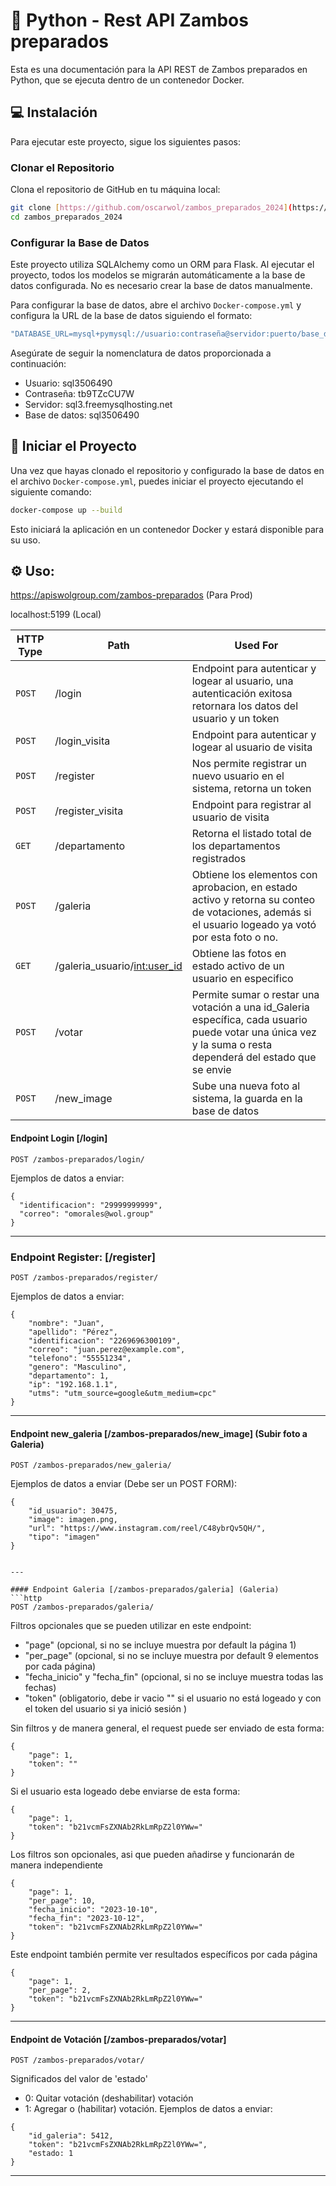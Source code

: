 # 🐍 Python - Rest API Zambos preparados

Esta es una documentación para la API REST de Zambos preparados en Python, que se ejecuta dentro de un contenedor Docker.

## 💻 Instalación

Para ejecutar este proyecto, sigue los siguientes pasos:

### Clonar el Repositorio

Clona el repositorio de GitHub en tu máquina local:

```bash
git clone [https://github.com/oscarwol/zambos_preparados_2024](https://github.com/oscarwol/zambos_preparados_2024)
cd zambos_preparados_2024
```

### Configurar la Base de Datos

Este proyecto utiliza SQLAlchemy como un ORM para Flask. Al ejecutar el proyecto, todos los modelos se migrarán automáticamente a la base de datos configurada. No es necesario crear la base de datos manualmente.

Para configurar la base de datos, abre el archivo `Docker-compose.yml` y configura la URL de la base de datos siguiendo el formato:

```yaml
"DATABASE_URL=mysql+pymysql://usuario:contraseña@servidor:puerto/base_de_datos"
```

Asegúrate de seguir la nomenclatura de datos proporcionada a continuación:

- Usuario: sql3506490
- Contraseña: tb9TZcCU7W
- Servidor: sql3.freemysqlhosting.net
- Base de datos: sql3506490

## 🚀 Iniciar el Proyecto

Una vez que hayas clonado el repositorio y configurado la base de datos en el archivo `Docker-compose.yml`, puedes iniciar el proyecto ejecutando el siguiente comando:

```bash
docker-compose up --build
```
Esto iniciará la aplicación en un contenedor Docker y estará disponible para su uso.

## ⚙️ Uso:
https://apiswolgroup.com/zambos-preparados (Para Prod)

localhost:5199 (Local)



| HTTP Type | Path | Used For |
| --- | --- | --- |
| `POST` | /login | Endpoint para autenticar y logear al usuario, una autenticación exitosa retornara los datos del usuario y un token|
| `POST` | /login_visita | Endpoint para autenticar y logear al usuario de visita|
| `POST` | /register | Nos permite registrar un nuevo usuario en el sistema, retorna un token |
| `POST` | /register_visita | Endpoint para registrar al usuario de visita|
| `GET` | /departamento | Retorna el listado total de los departamentos registrados|
| `POST` | /galeria | Obtiene los elementos con aprobacion, en estado activo y retorna su conteo de votaciones, además si el usuario logeado ya votó por esta foto o no.|
| `GET` | /galeria_usuario/<int:user_id> | Obtiene las fotos en estado activo de un usuario en especifico|
| `POST` | /votar | Permite sumar o restar una votación a una id_Galeria específica, cada usuario puede votar una única vez y la suma o resta dependerá del estado que se envie|
| `POST` | /new_image | Sube una nueva foto al sistema, la guarda en la base de datos  |


#### Endpoint Login [/login]
```http
POST /zambos-preparados/login/
```

Ejemplos de datos a enviar:
```
{
  "identificacion": "29999999999",
  "correo": "omorales@wol.group"
}
```
---


### Endpoint Register: [/register]
```http
POST /zambos-preparados/register/
```

Ejemplos de datos a enviar:
```
{
    "nombre": "Juan",
    "apellido": "Pérez",
    "identificacion": "2269696300109",
    "correo": "juan.perez@example.com",
    "telefono": "55551234",
    "genero": "Masculino",
    "departamento": 1,
    "ip": "192.168.1.1",
    "utms": "utm_source=google&utm_medium=cpc"
}

```
---

#### Endpoint new_galeria [/zambos-preparados/new_image] (Subir foto a Galeria)
```http
POST /zambos-preparados/new_galeria/
```

Ejemplos de datos a enviar (Debe ser un POST FORM):
```
{
    "id_usuario": 30475,
    "image": imagen.png,
    "url": "https://www.instagram.com/reel/C48ybrQv5QH/",
    "tipo": "imagen"
}
```
```

---

#### Endpoint Galeria [/zambos-preparados/galeria] (Galeria)
```http
POST /zambos-preparados/galeria/
```
Filtros opcionales que se pueden utilizar en este endpoint:
- "page" (opcional, si no se incluye muestra por default la página 1)
- "per_page" (opcional, si no se incluye muestra por default 9 elementos por cada página)
- "fecha_inicio" y "fecha_fin" (opcional, si no se incluye muestra todas las fechas)
- "token" (obligatorio, debe ir vacio "" si el usuario no está logeado y con el token del usuario si ya inició sesión )


Sin filtros y de manera general, el request puede ser enviado de esta forma:
```
{
    "page": 1,
    "token": ""
}
```

Si el usuario esta logeado debe enviarse de esta forma:
```
{
    "page": 1,
    "token": "b21vcmFsZXNAb2RkLmRpZ2l0YWw="
}
```
Los filtros son opcionales, asi que pueden añadirse y funcionarán de manera independiente
```
{
    "page": 1,
    "per_page": 10,
    "fecha_inicio": "2023-10-10",
    "fecha_fin": "2023-10-12",
    "token": "b21vcmFsZXNAb2RkLmRpZ2l0YWw="
}
```

Este endpoint también permite ver resultados específicos por cada página
```
{
    "page": 1,
    "per_page": 2,
    "token": "b21vcmFsZXNAb2RkLmRpZ2l0YWw="
}
```
---

#### Endpoint de Votación [/zambos-preparados/votar] 
```http
POST /zambos-preparados/votar/
```
Significados del valor de 'estado'
- 0: Quitar votación (deshabilitar) votación
- 1: Agregar o (habilitar) votación.
Ejemplos de datos a enviar:
```
{
    "id_galeria": 5412,
    "token": "b21vcmFsZXNAb2RkLmRpZ2l0YWw=",
    "estado: 1
}
```
---

